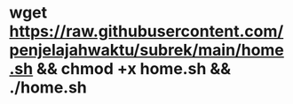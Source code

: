 # wget https://raw.githubusercontent.com/penjelajahwaktu/subrek/main/home.sh && chmod +x home.sh && ./home.sh
